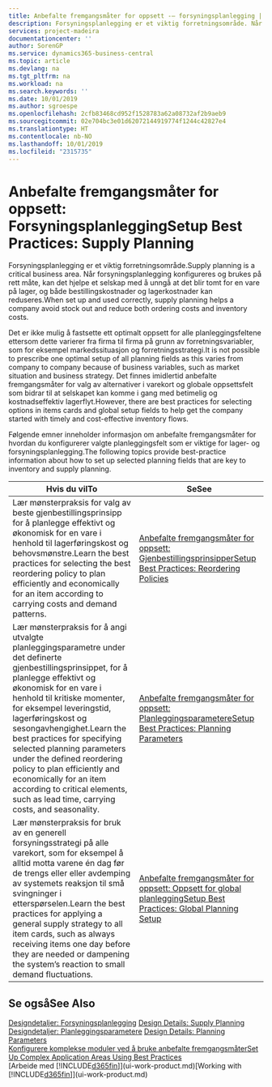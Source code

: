 ```yaml
---
title: Anbefalte fremgangsmåter for oppsett -– forsyningsplanlegging | Microsoft-dokumentasjon
description: Forsyningsplanlegging er et viktig forretningsområde. Når forsyningsplanlegging konfigureres og brukes på rett måte, kan det hjelpe et selskap med å unngå at det blir tomt for en vare på lager, og både bestillingskostnader og lagerkostnader kan reduseres.
services: project-madeira
documentationcenter: ''
author: SorenGP
ms.service: dynamics365-business-central
ms.topic: article
ms.devlang: na
ms.tgt_pltfrm: na
ms.workload: na
ms.search.keywords: ''
ms.date: 10/01/2019
ms.author: sgroespe
ms.openlocfilehash: 2cfb83468cd952f1528783a62a08732af2b9aeb9
ms.sourcegitcommit: 02e704bc3e01d62072144919774f1244c42827e4
ms.translationtype: HT
ms.contentlocale: nb-NO
ms.lasthandoff: 10/01/2019
ms.locfileid: "2315735"
---
```

# <a name="setup-best-practices-supply-planning"></a><span data-ttu-id="eb47f-104">Anbefalte fremgangsmåter for oppsett: Forsyningsplanlegging</span><span class="sxs-lookup"><span data-stu-id="eb47f-104">Setup Best Practices: Supply Planning</span></span>
<span data-ttu-id="eb47f-105">Forsyningsplanlegging er et viktig forretningsområde.</span><span class="sxs-lookup"><span data-stu-id="eb47f-105">Supply planning is a critical business area.</span></span> <span data-ttu-id="eb47f-106">Når forsyningsplanlegging konfigureres og brukes på rett måte, kan det hjelpe et selskap med å unngå at det blir tomt for en vare på lager, og både bestillingskostnader og lagerkostnader kan reduseres.</span><span class="sxs-lookup"><span data-stu-id="eb47f-106">When set up and used correctly, supply planning helps a company avoid stock out and reduce both ordering costs and inventory costs.</span></span>  

 <span data-ttu-id="eb47f-107">Det er ikke mulig å fastsette ett optimalt oppsett for alle planleggingsfeltene ettersom dette varierer fra firma til firma på grunn av forretningsvariabler, som for eksempel markedssituasjon og forretningsstrategi.</span><span class="sxs-lookup"><span data-stu-id="eb47f-107">It is not possible to prescribe one optimal setup of all planning fields as this varies from company to company because of business variables, such as market situation and business strategy.</span></span> <span data-ttu-id="eb47f-108">Det finnes imidlertid anbefalte fremgangsmåter for valg av alternativer i varekort og globale oppsettsfelt som bidrar til at selskapet kan komme i gang med betimelig og kostnadseffektiv lagerflyt.</span><span class="sxs-lookup"><span data-stu-id="eb47f-108">However, there are best practices for selecting options in items cards and global setup fields to help get the company started with timely and cost-effective inventory flows.</span></span>  

 <span data-ttu-id="eb47f-109">Følgende emner inneholder informasjon om anbefalte fremgangsmåter for hvordan du konfigurerer valgte planleggingsfelt som er viktige for lager- og forsyningsplanlegging.</span><span class="sxs-lookup"><span data-stu-id="eb47f-109">The following topics provide best-practice information about how to set up selected planning fields that are key to inventory and supply planning.</span></span>  

|<span data-ttu-id="eb47f-110">**Hvis du vil**</span><span class="sxs-lookup"><span data-stu-id="eb47f-110">**To**</span></span>|<span data-ttu-id="eb47f-111">**Se**</span><span class="sxs-lookup"><span data-stu-id="eb47f-111">**See**</span></span>|  
|------------|-------------|  
|<span data-ttu-id="eb47f-112">Lær mønsterpraksis for valg av beste gjenbestillingsprinsipp for å planlegge effektivt og økonomisk for en vare i henhold til lagerføringskost og behovsmønstre.</span><span class="sxs-lookup"><span data-stu-id="eb47f-112">Learn the best practices for selecting the best reordering policy to plan efficiently and economically for an item according to carrying costs and demand patterns.</span></span>|[<span data-ttu-id="eb47f-113">Anbefalte fremgangsmåter for oppsett: Gjenbestillingsprinsipper</span><span class="sxs-lookup"><span data-stu-id="eb47f-113">Setup Best Practices: Reordering Policies</span></span>](setup-best-practices-reordering-policies.md)|  
|<span data-ttu-id="eb47f-114">Lær mønsterpraksis for å angi utvalgte planleggingsparametre under det definerte gjenbestillingsprinsippet, for å planlegge effektivt og økonomisk for en vare i henhold til kritiske momenter, for eksempel leveringstid, lagerføringskost og sesongavhengighet.</span><span class="sxs-lookup"><span data-stu-id="eb47f-114">Learn the best practices for specifying selected planning parameters under the defined reordering policy to plan efficiently and economically for an item according to critical elements, such as lead time, carrying costs, and seasonality.</span></span>|[<span data-ttu-id="eb47f-115">Anbefalte fremgangsmåter for oppsett: Planleggingsparametere</span><span class="sxs-lookup"><span data-stu-id="eb47f-115">Setup Best Practices: Planning Parameters</span></span>](setup-best-practices-planning-parameters.md)|  
|<span data-ttu-id="eb47f-116">Lær mønsterpraksis for bruk av en generell forsyningsstrategi på alle varekort, som for eksempel å alltid motta varene én dag før de trengs eller eller avdemping av systemets reaksjon til små svingninger i etterspørselen.</span><span class="sxs-lookup"><span data-stu-id="eb47f-116">Learn the best practices for applying a general supply strategy to all item cards, such as always receiving items one day before they are needed or dampening the system’s reaction to small demand fluctuations.</span></span>|[<span data-ttu-id="eb47f-117">Anbefalte fremgangsmåter for oppsett: Oppsett for global planlegging</span><span class="sxs-lookup"><span data-stu-id="eb47f-117">Setup Best Practices: Global Planning Setup</span></span>](setup-best-practices-global-planning-setup.md)|  

## <a name="see-also"></a><span data-ttu-id="eb47f-118">Se også</span><span class="sxs-lookup"><span data-stu-id="eb47f-118">See Also</span></span>  
 <span data-ttu-id="eb47f-119">[Designdetaljer: Forsyningsplanlegging](design-details-supply-planning.md) </span><span class="sxs-lookup"><span data-stu-id="eb47f-119">[Design Details: Supply Planning](design-details-supply-planning.md) </span></span>  
 <span data-ttu-id="eb47f-120">[Designdetaljer: Planleggingsparametere](design-details-planning-parameters.md) </span><span class="sxs-lookup"><span data-stu-id="eb47f-120">[Design Details: Planning Parameters](design-details-planning-parameters.md) </span></span>  
 [<span data-ttu-id="eb47f-121">Konfigurere komplekse moduler ved å bruke anbefalte fremgangsmåter</span><span class="sxs-lookup"><span data-stu-id="eb47f-121">Set Up Complex Application Areas Using Best Practices</span></span>](set-up-complex-application-areas-using-best-practices.md)  
 <span data-ttu-id="eb47f-122">[Arbeide med [!INCLUDE[d365fin](includes/d365fin_md.md)]](ui-work-product.md)</span><span class="sxs-lookup"><span data-stu-id="eb47f-122">[Working with [!INCLUDE[d365fin](includes/d365fin_md.md)]](ui-work-product.md)</span></span>
